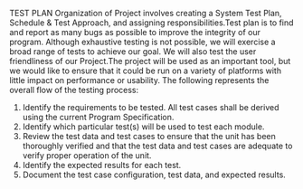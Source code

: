 TEST PLAN
Organization of Project involves creating a System Test Plan, Schedule & Test Approach, and assigning responsibilities.Test plan is to find and report as many bugs as possible to improve the integrity of our program. Although exhaustive testing is not possible, we will exercise a broad range of tests to achieve our goal. We will also test the user friendliness of our Project.The project will be used as an important tool, but we would like to ensure that it could be run on a variety of platforms with little impact on performance or usability.
The following represents the overall flow of the testing process:
1.	Identify the requirements to be tested. All test cases shall be derived using the current Program Specification.
2.	Identify which particular test(s) will be used to test each module.
3.	Review the test data and test cases to ensure that the unit has been thoroughly verified and that the test data and test cases are adequate to verify proper operation of the unit.
4.	Identify the expected results for each test.
5.	Document the test case configuration, test data, and expected results.



